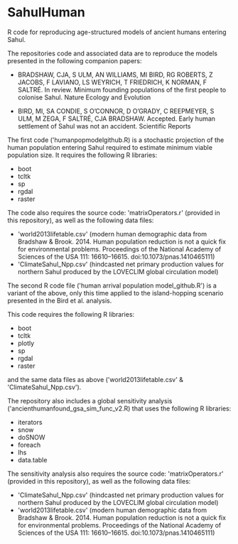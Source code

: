 # SahulHuman
R code for reproducing age-structured models of ancient humans entering Sahul.

The repositories code and associated data are to reproduce the models presented in the following companion papers:

- BRADSHAW, CJA, S ULM, AN WILLIAMS, MI BIRD, RG ROBERTS, Z JACOBS, F LAVIANO, LS WEYRICH, T FRIEDRICH, K NORMAN, F SALTRÉ. In review. Minimum founding populations of the first people to colonise Sahul. Nature Ecology and Evolution

- BIRD, MI, SA CONDIE, S O’CONNOR, D O’GRADY, C REEPMEYER, S ULM, M ZEGA, F SALTRÉ, CJA BRADSHAW. Accepted. Early human settlement of Sahul was not an accident. Scientific Reports

The first code ('humanpopmodelgithub.R) is a stochastic projection of the human population entering Sahul required to estimate minimum viable population size. It requires the following R libraries:

- boot
- tcltk
- sp
- rgdal
- raster

The code also requires the source code: 'matrixOperators.r' (provided in this repository), as well as the following data files:

- 'world2013lifetable.csv' (modern human demographic data from Bradshaw & Brook. 2014. Human population reduction is not a quick fix for environmental problems. Proceedings of the National Academy of Sciences of the USA 111: 16610–16615. doi:10.1073/pnas.1410465111)
- 'ClimateSahul_Npp.csv' (hindcasted net primary production values for northern Sahul produced by the LOVECLIM global circulation model)


The second R code file ('human arrival population model_github.R') is a variant of the above, only this time applied to the island-hopping scenario presented in the Bird et al. analysis.

This code requires the following R libraries:

- boot
- tcltk
- plotly
- sp
- rgdal
- raster

and the same data files as above ('world2013lifetable.csv' & 'ClimateSahul_Npp.csv').


The repository also includes a global sensitivity analysis ('ancienthumanfound_gsa_sim_func_v2.R) that uses the following R libraries:

- iterators
- snow
- doSNOW
- foreach
- lhs
- data.table

The sensitivity analysis also requires the source code: 'matrixOperators.r' (provided in this repository), as well as the following data files:

- 'ClimateSahul_Npp.csv' (hindcasted net primary production values for northern Sahul produced by the LOVECLIM global circulation model)
- 'world2013lifetable.csv' (modern human demographic data from Bradshaw & Brook. 2014. Human population reduction is not a quick fix for environmental problems. Proceedings of the National Academy of Sciences of the USA 111: 16610–16615. doi:10.1073/pnas.1410465111)

